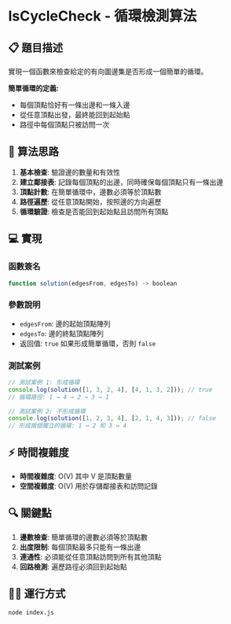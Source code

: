 # IsCycleCheck - 循環檢測算法

## 📋 題目描述

實現一個函數來檢查給定的有向圖邊集是否形成一個簡單的循環。

**簡單循環的定義:**
- 每個頂點恰好有一條出邊和一條入邊
- 從任意頂點出發，最終能回到起始點
- 路徑中每個頂點只被訪問一次

## 🧠 算法思路

1. **基本檢查**: 驗證邊的數量和有效性
2. **建立鄰接表**: 記錄每個頂點的出邊，同時確保每個頂點只有一條出邊
3. **頂點計數**: 在簡單循環中，邊數必須等於頂點數
4. **路徑遍歷**: 從任意頂點開始，按照邊的方向遍歷
5. **循環驗證**: 檢查是否能回到起始點且訪問所有頂點

## 💻 實現

### 函數簽名
```javascript
function solution(edgesFrom, edgesTo) -> boolean
```

### 參數說明
- `edgesFrom`: 邊的起始頂點陣列
- `edgesTo`: 邊的終點頂點陣列
- 返回值: `true` 如果形成簡單循環，否則 `false`

### 測試案例

```javascript
// 測試案例 1: 形成循環
console.log(solution([1, 3, 2, 4], [4, 1, 3, 2])); // true
// 循環路徑: 1 → 4 → 2 → 3 → 1

// 測試案例 2: 不形成循環
console.log(solution([1, 2, 3, 4], [2, 1, 4, 3])); // false
// 形成兩個獨立的循環: 1 ↔ 2 和 3 ↔ 4
```

## ⚡ 時間複雜度
- **時間複雜度**: O(V) 其中 V 是頂點數量
- **空間複雜度**: O(V) 用於存儲鄰接表和訪問記錄

## 🔍 關鍵點

1. **邊數檢查**: 簡單循環的邊數必須等於頂點數
2. **出度限制**: 每個頂點最多只能有一條出邊
3. **連通性**: 必須能從任意頂點訪問到所有其他頂點
4. **回路檢測**: 遍歷路徑必須回到起始點

## 🏃‍♂️ 運行方式

```bash
node index.js
```

